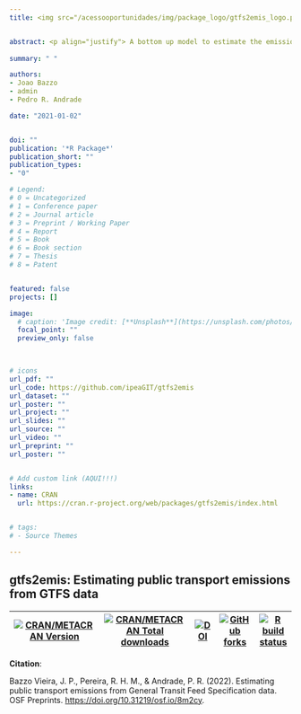 ```yaml
---
title: <img src="/acessooportunidades/img/package_logo/gtfs2emis_logo.png" width="200" align="center" alt="">


abstract: <p align="justify"> A bottom up model to estimate the emission levels of public transport systems based on General Transit Feed Specification (GTFS) data. </p> 
  
summary: " "

authors:
- Joao Bazzo
- admin
- Pedro R. Andrade

date: "2021-01-02"


doi: ""
publication: '*R Package*'
publication_short: ""
publication_types:
- "0"

# Legend: 
# 0 = Uncategorized
# 1 = Conference paper
# 2 = Journal article
# 3 = Preprint / Working Paper
# 4 = Report
# 5 = Book
# 6 = Book section
# 7 = Thesis
# 8 = Patent


featured: false
projects: []

image:
  # caption: 'Image credit: [**Unsplash**](https://unsplash.com/photos/jdD8gXaTZsc)'
  focal_point: ""
  preview_only: false


  
# icons
url_pdf: ""
url_code: https://github.com/ipeaGIT/gtfs2emis
url_dataset: ""
url_poster: ""
url_project: ""
url_slides: ""
url_source: ""
url_video: ""
url_preprint: ""
url_poster: ""


# Add custom link (AQUI!!!)
links:
- name: CRAN
  url: https://cran.r-project.org/web/packages/gtfs2emis/index.html


# tags:
# - Source Themes

---
```


## **gtfs2emis**: Estimating public transport emissions from GTFS data

| [![CRAN/METACRAN Version](https://www.r-pkg.org/badges/version/gtfs2emis)](https://CRAN.R-project.org/package=gtfs2emis) | [![CRAN/METACRAN Total downloads](https://cranlogs.r-pkg.org/badges/grand-total/gtfs2emis?color=blue)](https://CRAN.R-project.org/package=gtfs2emis) | [![DOI](https://img.shields.io/badge/DOI-10.31219/osf.io/8m2cy-blue)](https://doi.org/10.31219/osf.io/8m2cy) | [![GitHub forks](https://img.shields.io/badge/GitHub-code-orange)](https://github.com/ipeaGIT/gtfs2emis) | [![R build status](https://github.com/ipeaGIT/gtfs2emis/workflows/R-CMD-check/badge.svg)](https://github.com/ipeaGIT/gtfs2emis/actions) |
|-----|-----|-----|-----|-----|



__Citation__:

Bazzo Vieira, J. P., Pereira, R. H. M., & Andrade, P. R. (2022). Estimating public transport emissions from General Transit Feed Specification data. OSF Preprints. https://doi.org/10.31219/osf.io/8m2cy.





